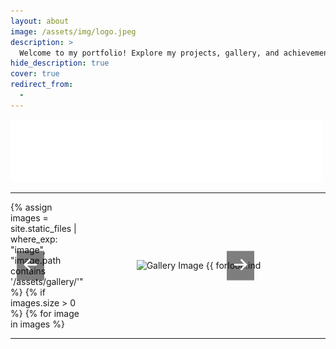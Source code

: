 ```yaml
---
layout: about
image: /assets/img/logo.jpeg
description: >
  Welcome to my portfolio! Explore my projects, gallery, and achievements in business analytics, data science, and more.
hide_description: true
cover: true
redirect_from:
  - 
---
```


<!-- Welcome Section -->
![Hello World Image](/assets/img/hello.gif)

---

<!--author-->

<!-- Custom Carousel Section -->
<div id="galleryCarousel" class="carousel">
  <div class="carousel-images" id="carousel-images">
    {% assign images = site.static_files | where_exp: "image", "image.path contains '/assets/gallery/'" %}
    {% if images.size > 0 %}
      {% for image in images %}
      <div class="carousel-item {% if forloop.first %}active{% endif %}">
        <img src="{{ image.path }}" alt="Gallery Image {{ forloop.index }}">
      </div>
      {% endfor %}
    {% else %}
      <div class="carousel-item active">
        <img src="/assets/img/default.jpg" alt="Default Image">
      </div>
    {% endif %}
  </div>
  <button class="carousel-button left" onclick="moveSlide(-1)">
    <svg xmlns="http://www.w3.org/2000/svg" viewBox="0 0 448 512" style="width: 24px; height: 24px; fill: white;"><path d="M9.4 233.4c-12.5 12.5-12.5 32.8 0 45.3l160 160c12.5 12.5 32.8 12.5 45.3 0s12.5-32.8 0-45.3L109.2 288 416 288c17.7 0 32-14.3 32-32s-14.3-32-32-32l-306.7 0L214.6 118.6c12.5-12.5 12.5-32.8 0-45.3s-32.8-12.5-45.3 0l-160 160z"/></svg>
  </button>
  <button class="carousel-button right" onclick="moveSlide(1)">
    <svg xmlns="http://www.w3.org/2000/svg" viewBox="0 0 448 512" style="width: 24px; height: 24px; fill: white;"><path d="M438.6 278.6c12.5-12.5 12.5-32.8 0-45.3l-160-160c-12.5-12.5-32.8-12.5-45.3 0s-12.5 32.8 0 45.3L338.8 224 32 224c-17.7 0-32 14.3-32 32s14.3 32 32 32l306.7 0L229.4 393.4c-12.5 12.5-12.5 32.8 0 45.3s32.8 12.5 45.3 0l160-160z"/></svg>
  </button>
</div>

<style>
  .carousel {
    position: relative;
    width: 400px;
    margin: 0;
    overflow: hidden;
  }

  .carousel-images {
    display: flex;
    transition: transform 0.5s ease-in-out;
  }

  .carousel-item {
    flex: 0 0 100%;
    display: flex;
    justify-content: center;
    align-items: center;
    position: relative;
  }

  .carousel-item img {
    max-width: 100%;
    height: auto;
    object-fit: contain;
    display: block;
  }

  .carousel-button {
    position: absolute;
    top: 50%;
    transform: translateY(-50%);
    background-color: rgba(0, 0, 0, 0.5);
    border: none;
    padding: 10px;
    cursor: pointer;
    z-index: 10;
  }

  .carousel-button.left {
    left: 10px;
  }

  .carousel-button.right {
    right: 10px;
  }
</style>

<script>
  const images = document.querySelectorAll(".carousel-item");
  const imagesContainer = document.getElementById("carousel-images");
  let currentIndex = 0;

  function updateCarousel() {
      const offset = currentIndex * -100;
      imagesContainer.style.transform = `translateX(${offset}%)`;
  }

  function moveSlide(direction) {
      currentIndex = (currentIndex + direction + images.length) % images.length;
      updateCarousel();
  }

  function autoSwitch() {
      setInterval(() => moveSlide(1), 3000); // Change slide every 3 seconds
  }

  // Initialize carousel
  updateCarousel();
  autoSwitch();
</script>

---
